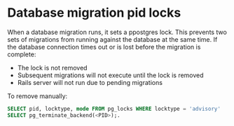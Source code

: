 # Database migration pid locks

When a database migration runs, it sets a ppostgres lock. This prevents two sets of migrations from running against the database at the same time. If the database connection times out or is lost before the migration is complete:

* The lock is not removed
* Subsequent migrations will not execute until the lock is removed
* Rails server will not run due to pending migrations

To remove manually:

```sql
SELECT pid, locktype, mode FROM pg_locks WHERE locktype = 'advisory'
SELECT pg_terminate_backend(<PID>);.
```

